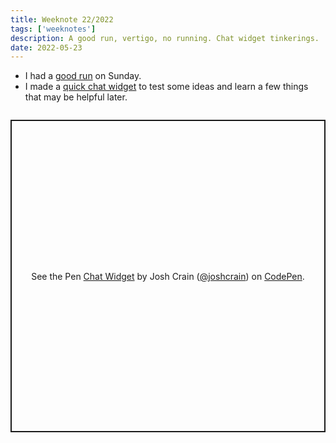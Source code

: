 ```yaml
---
title: Weeknote 22/2022
tags: ['weeknotes']
description: A good run, vertigo, no running. Chat widget tinkerings. 
date: 2022-05-23
---
```

- I had a [good run](/running/2022/8874106348/) on Sunday. 
- I made a [quick chat widget](https://codepen.io/joshcrain/pen/ExQwPaa) to test some ideas and learn a few things that may be helpful later. 

<div>
<p class="codepen" data-height="500" data-default-tab="html,result" data-slug-hash="ExQwPaa" data-user="joshcrain" style="height: 500px; box-sizing: border-box; display: flex; align-items: center; justify-content: center; border: 2px solid; margin: 2em 0; padding: 1em;">
  <span>See the Pen <a href="https://codepen.io/joshcrain/pen/ExQwPaa">
  Chat Widget</a> by Josh Crain (<a href="https://codepen.io/joshcrain">@joshcrain</a>)
  on <a href="https://codepen.io">CodePen</a>.</span>
</p>
<script async src="https://cpwebassets.codepen.io/assets/embed/ei.js"></script>
</div>